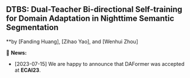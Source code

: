 ## DTBS: Dual-Teacher Bi-directional Self-training for Domain Adaptation in Nighttime Semantic Segmentation
**by [Fanding Huang], [Zihao Yao], and [Wenhui Zhou]

:bell: **News:**

* [2023-07-15] We are happy to announce that DAFormer was accepted at **ECAI23**.
